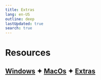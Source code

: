 ```yaml
---
title: Extras
lang: en-US
outline: deep
lastUpdated: true
search: true
---
```

# Resources

## [Windows](/resources/windows) ✦ [MacOs](/resources/macos) ✦ [Extras](/resources/extras)
